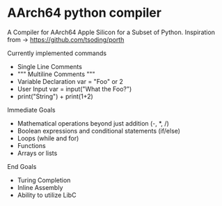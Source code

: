 # AArch64 python compiler
 A Compiler for AArch64 Apple Silicon for a Subset of Python.
 Inspiration from -> https://github.com/tsoding/porth

Currently implemented commands 
 - Single Line Comments
 - """ Multiline Comments """
 - Variable Declaration var = "Foo" or 2
 - User Input var = input("What the Foo?")
 - print("String") + print(1+2)

Immediate Goals
 - Mathematical operations beyond just addition (-, *, /)
 - Boolean expressions and conditional statements (if/else)
 - Loops (while and for)
 - Functions
 - Arrays or lists

End Goals
 - Turing Completion
 - Inline Assembly
 - Ability to utilize LibC

